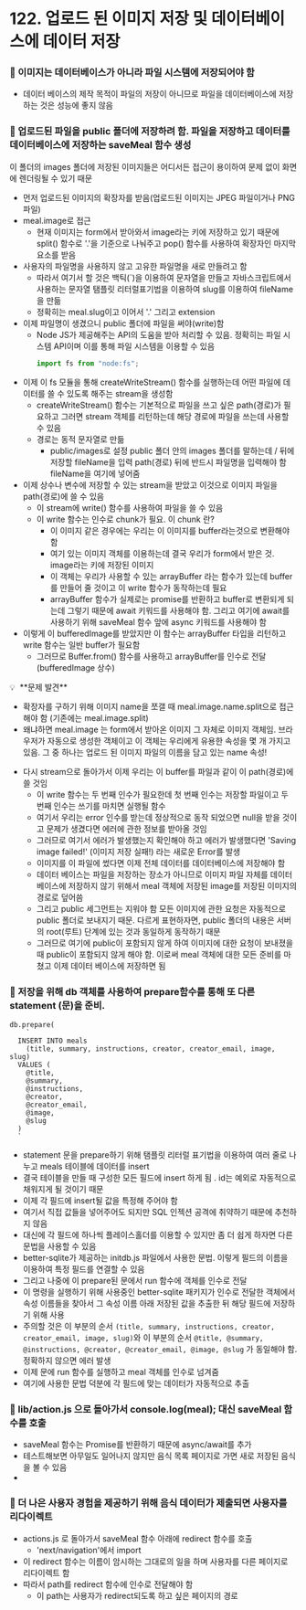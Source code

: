 # 122. 업로드 된 이미지 저장 및 데이터베이스에 데이터 저장

### 📌 이미지는 데이터베이스가 아니라 파일 시스템에 저장되어야 함

- 데이터 베이스의 제작 목적이 파일의 저장이 아니므로 파일을 데이터베이스에 저장하는 것은 성능에 좋지 않음

### 📌 업로드된 파일을 public 폴더에 저장하려 함. 파일을 저장하고 데이터를 데이터베이스에 저장하는 saveMeal 함수 생성

이 폴더의 images 폴더에 저장된 이미지들은 어디서든 접근이 용이하여 문제 없이 화면에 렌더링될 수 있기 때문

- 먼저 업로드된 이미지의 확장자를 받음(업로드된 이미지는 JPEG 파일이거나 PNG 파일)
- meal.image로 접근
  - 현재 이미지는 form에서 받아와서 image라는 키에 저장하고 있기 때문에 split() 함수로 '.'을 기준으로 나눠주고 pop() 함수를 사용하여 확장자인 마지막 요소를 받음
- 사용자의 파일명을 사용하지 않고 고유한 파일명을 새로 만들려고 함
  - 따라서 여기서 할 것은 백틱(`)을 이용하여 문자열을 만들고 자바스크립트에서 사용하는 문자열 탬플릿 리터럴표기법을 이용하여 slug를 이용하여 fileName을 만듦
  - 정확히는 meal.slug이고 이어서 '.' 그리고 extension
- 이제 파일명이 생겼으니 public 폴더에 파일을 써야(write)함
  - Node JS가 제공해주는 API의 도움을 받아 처리할 수 있음. 정확히는 파일 시스템 API이며 이를 통해 파일 시스템을 이용할 수 있음
    ```jsx
    import fs from "node:fs";
    ```
- 이제 이 fs 모듈을 통해 createWriteStream() 함수를 실행하는데 어떤 파일에 데이터를 쓸 수 있도록 해주는 stream을 생성함
  - createWriteStream() 함수는 기본적으로 파일을 쓰고 싶은 path(경로)가 필요하고 그러면 stream 객체를 리턴하는데 해당 경로에 파일을 쓰는데 사용할 수 있음
  - 경로는 동적 문자열로 만듦
    - public/images로 설정
      public 폴더 안의 images 폴더를 말하는데 / 뒤에 저장할 fileName을 입력
      path(경로) 뒤에 반드시 파일명을 입력해야 함 fileName을 여기에 넣어줌
- 이제 상수나 변수에 저장할 수 있는 stream을 받았고 이것으로 이미지 파일을 path(경로)에 쓸 수 있음
  - 이 stream에 write() 함수를 사용하여 파일을 쓸 수 있음
  - 이 write 함수는 인수로 chunk가 필요. 이 chunk 란?
    - 이 이미지 같은 경우에는 우리는 이 이미지를 buffer라는것으로 변환해야 함
    - 여기 있는 이미지 객체를 이용하는데 결국 우리가 form에서 받은 것. image라는 키에 저장된 이미지
    - 이 객체는 우리가 사용할 수 있는 arrayBuffer 라는 함수가 있는데 buffer를 만들어 줄 것이고 이 write 함수가 동작하는데 필요
    - arrayBuffer 함수가 실제로는 promise를 반환하고 buffer로 변환되게 되는데 그렇기 때문에 await 키워드를 사용해야 함. 그리고 여기에 await를 사용하기 위해 saveMeal 함수 앞에 async 키워드를 사용해야 함
- 이렇게 이 bufferedImage를 받았지만 이 함수는 arrayBuffer 타입을 리턴하고 write 함수는 일반 buffer가 필요함
  - 그러므로 Buffer.from() 함수를 사용하고 arrayBuffer를 인수로 전달(bufferedImage 상수)

<aside>
💡  **문제 발견**

- 확장자를 구하기 위해 이미지 name을 쪼갤 때 meal.image.name.split으로 접근해야 함
  (기존에는 meal.image.split)
- 왜냐하면 meal.image 는 form에서 받아온 이미지 그 자체로 이미지 객체임. 브라우저가 자동으로 생성한 객체이고 이 객체는 우리에게 유용한 속성을 몇 개 가지고 있음. 그 중 하나는 업로드 된 이미지 파일의 이름을 담고 있는 name 속성!
</aside>

- 다시 stream으로 돌아가서 이제 우리는 이 buffer를 파일과 같이 이 path(경로)에 쓸 것임
  - 이 write 함수는 두 번째 인수가 필요한데 첫 번째 인수는 저장할 파일이고 두 번째 인수는 쓰기를 마치면 실행될 함수
  - 여기서 우리는 error 인수를 받는데 정상적으로 동작 되었으면 null을 받을 것이고 문제가 생겼다면 에러에 관한 정보를 받아올 것임
  - 그러므로 여기서 에러가 발생했는지 확인해야 하고 에러가 발생했다면 'Saving image failed!' (이미지 저장 실패!) 라는 새로운 Error를 발생
  - 이미지를 이 파일에 썼다면 이제 전체 데이터를 데이터베이스에 저장해야 함
  - 데이터 베이스는 파일을 저장하는 장소가 아니므로 이미지 파일 자체를 데이터 베이스에 저장하지 않기 위해서 meal 객체에 저장된 image를 저장된 이미지의 경로로 덮어씀
  - 그리고 public 세그먼트는 지워야 함 모든 이미지에 관한 요청은 자동적으로 public 폴더로 보내지기 때문. 다르게 표현하자면, public 폴더의 내용은 서버의 root(루트) 단계에 있는 것과 동일하게 동작하기 때문
  - 그러므로 여기에 public이 포함되지 않게 하여 이미지에 대한 요청이 보내졌을 때 public이 포함되지 않게 해야 함. 이로써 meal 객체에 대한 모든 준비를 마쳤고 이제 데이터 베이스에 저장하면 됨

### 📌 저장을 위해 db 객체를 사용하여 prepare함수를 통해 또 다른 statement (문)을 준비.

```
db.prepare(
    `
  INSERT INTO meals
    (title, summary, instructions, creator, creator_email, image, slug)
  VALUES (
    @title,
    @summary,
    @instructions,
    @creator,
    @creator_email,
    @image,
    @slug
  )
  `
```

- statement 문을 prepare하기 위해 탬플릿 리터럴 표기법을 이용하여 여러 줄로 나누고 meals 테이블에 데이터를 insert
- 결국 테이블을 만들 때 구성한 모든 필드에 insert 하게 됨 . id는 예외로 자동적으로 채워지게 될 것이기 때문
- 이제 각 필드에 insert될 값을 특정해 주어야 함
- 여기서 직접 값들을 넣어주어도 되지만 SQL 인젝션 공격에 취약하기 때문에 추천하지 않음
- 대신에 각 필드에 하나씩 플레이스홀더를 이용할 수 있지만 좀 더 쉽게 하자면 다른 문법을 사용할 수 있음
- better-sqlite가 제공하는 initdb.js 파일에서 사용한 문법. 이렇게 필드의 이름을 이용하여 특정 필드를 연결할 수 있음
- 그리고 나중에 이 prepare된 문에서 run 함수에 객체를 인수로 전달
- 이 명령을 실행하기 위해 사용중인 better-sqlite 패키지가 인수로 전달한 객체에서 속성 이름들을 찾아서 그 속성 이름 아래 저장된 값을 추출한 뒤 해당 필드에 저장하기 위해 사용
- 주의할 것은 이 부분의 순서 `(title, summary, instructions, creator, creator_email, image, slug)`와
  이 부분의 순서
  `@title,
    @summary,
    @instructions,
    @creator,
    @creator_email,
    @image,
    @slug` 가 동일해야 함. 정확하지 않으면 에러 발생
- 이제 문에 run 함수를 실행하고 meal 객체를 인수로 넘겨줌
- 여기에 사용한 문법 덕분에 각 필드에 맞는 데이터가 자동적으로 추출

### 📌 lib/action.js 으로 돌아가서 console.log(meal); 대신 saveMeal 함수를 호출

- saveMeal 함수는 Promise를 반환하기 때문에 async/await를 추가
- 테스트해보면 아무일도 일어나지 않지만 음식 목록 페이지로 가면 새로 저장된 음식을 볼 수 있음
-

### 📌 더 나은 사용자 경험을 제공하기 위해 음식 데이터가 제출되면 사용자를 리다이렉트

- actions.js 로 돌아가서 saveMeal 함수 아래에 redirect 함수를 호출
  - 'next/navigation'에서 import
- 이 redirect 함수는 이름이 암시하는 그대로의 일을 하며 사용자를 다른 페이지로 리다이렉트 함
- 따라서 path를 redirect 함수에 인수로 전달해야 함
  - 이 path는 사용자가 redirect되도록 하고 싶은 페이지의 경로
